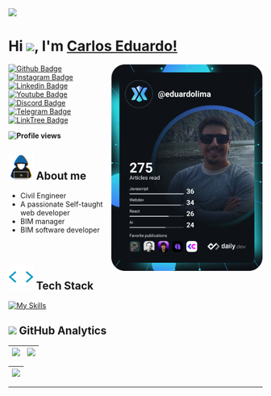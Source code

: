 <!--horizontal divider(gradiant)-->
<img src="https://user-images.githubusercontent.com/73097560/115834477-dbab4500-a447-11eb-908a-139a6edaec5c.gif">

# <b>Hi</b> <img src="https://media.giphy.com/media/hvRJCLFzcasrR4ia7z/giphy.gif" width=35 />, I'm [Carlos Eduardo!](https://github.com/Eduardolimacesl/)

<a href="https://app.daily.dev/eduardoLima">
  <img 
     align="right" 
     src="https://github.com/Eduardolimacesl/Eduardolimacesl/blob/main/devcard.svg" 
     width="300" 
     alt="eduardoLima's Dev Card"
   />
</a>

[![Github Badge](https://img.shields.io/badge/-Facebook-blue?style=flat-square&logo=Facebook&logoColor=white&link=https://github.com/Eduardolimacesl)](https://www.facebook.com/eng.civil.eduardo/about)
[![Instagram Badge](https://img.shields.io/badge/-instagram-red?style=flat-square&logo=instagram&logoColor=white&link=https://github.com/Eduardolimacesl)](https://www.instagram.com/carloseduardocesl/)
[![Linkedin Badge](https://img.shields.io/badge/-Linkedin-blue?style=flat-square&logo=Linkedin&logoColor=white&link=https://github.com/Eduardolimacesl)](https://linkedin.com/in/eduardo-lima-b0aa8642)
[![Youtube Badge](https://img.shields.io/badge/YouTube-FF0000?style=flat-square&logo=youtube&logoColor=white)](https://www.youtube.com/channel/UC5Zh9bzMxSB5u0sUfkq03tw)
[![Discord Badge](https://img.shields.io/badge/Discord-5865F2?style=flat-square&logo=discord&logoColor=white)](EduardoLima#7964)
[![Telegram Badge](https://img.shields.io/badge/Telegram-2CA5E0?style=flat-square&logo=telegram&logoColor=white)](https://t.me/EduardoLimacesl)
[![LinkTree Badge](https://img.shields.io/badge/linktree-39E09B?style=flat-square&logo=linktree&logoColor=white)](https://eduardolimacesl.github.io/devlinks/)

<b><img src="https://komarev.com/ghpvc/?username=Eduardolimacesl&color=blue" alt="Profile views" /></b>

## <picture><img src="https://github.com/Eduardolimacesl/Eduardolimacesl/raw/main/assets/about_me.gif" style="visibility:visible;max-width:100%;" width = 50px></picture> **About me**

- Civil Engineer
- A passionate Self-taught web developer
- BIM manager
- BIM software developer

<br>

## <picture><img src="https://github.com/Eduardolimacesl/Eduardolimacesl/raw/main/assets/giphy.gif" style="visibility:visible;max-width:100%;" width = 50px></picture> **Tech Stack**

[![My Skills](https://skillicons.dev/icons?i=html,css,tailwind,markdown,python,javascript,ts,threejs,react,nextjs,nodejs,postgres,git,github,vscode,&theme=dark)](https://skillicons.dev)

## <img src="https://media.giphy.com/media/iY8CRBdQXODJSCERIr/giphy.gif" width="35"><b> GitHub Analytics</b>

<div align="center">

| ![](http://github-profile-summary-cards.vercel.app/api/cards/stats?username=Eduardolimacesl&theme=nord_dark) | ![](http://github-profile-summary-cards.vercel.app/api/cards/most-commit-language?username=Eduardolimacesl&theme=nord_dark) |
| :----------------------------------------------------------------------------------------------------------: | :-------------------------------------------------------------------------------------------------------------------------: |

| ![](http://github-profile-summary-cards.vercel.app/api/cards/profile-details?username=Eduardolimacesl&theme=nord_dark) |
| :--------------------------------------------------------------------------------------------------------------------: |

</div>

---

